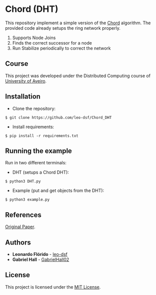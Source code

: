 # Chord (DHT)
This repository implement a simple version of the [Chord](https://en.wikipedia.org/wiki/Chord_(peer-to-peer)) algorithm.
The provided code already setups the ring network properly.
1. Supports Node Joins
2. Finds the correct successor for a node
3. Run Stabilize periodically to correct the network

## Course
This project was developed under the Distributed Computing course of [University of Aveiro](https://www.ua.pt/).

## Installation
* Clone the repository:
```console
$ git clone https://github.com/leo-dsf/Chord_DHT
```
* Install requirements:
```console
$ pip install -r requirements.txt
```

## Running the example
Run in two different terminals:
* DHT (setups a Chord DHT):
```console
$ python3 DHT.py
```
* Example (put and get objects from the DHT):
```console
$ python3 example.py
```

## References
[Original Paper](https://pdos.csail.mit.edu/papers/ton:chord/paper-ton.pdf).

## Authors
* **Leonardo Flórido** - [leo-dsf](https://github.com/leo-dsf)
* **Gabriel Hall** - [GabrielHall02](https://github.com/GabrielHall02)

## License
This project is licensed under the [MIT License](LICENSE).
